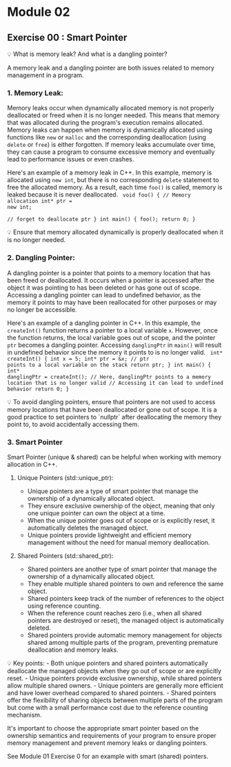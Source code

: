 # Module 02
## Exercise 00 : Smart Pointer

💡 What is memory leak? And what is a dangling pointer?

A memory leak and a dangling pointer are both issues related to memory management in a program. 

### 1. Memory Leak:
Memory leaks occur when dynamically allocated memory is not properly deallocated or freed when it is no longer needed. 
This means that memory that was allocated during the program's execution remains allocated.
Memory leaks can happen when memory is dynamically allocated using functions like `new` or `malloc` and the corresponding deallocation (using `delete` or `free`) is either forgotten. 
If memory leaks accumulate over time, they can cause a program to consume excessive memory and eventually lead to performance issues or even crashes.

Here's an example of a memory leak in C++. 
In this example, memory is allocated using `new int`, but there is no corresponding `delete` statement to free the allocated memory. 
As a result, each time `foo()` is called, memory is leaked because it is never deallocated.
    <code>
    void foo() {
        // Memory allocation
        int* ptr = new int;  
        // forget to deallocate ptr
    }
    int main() {
        foo();
        return 0;
    }
    </code>
<aside> 💡 Ensure that memory allocated dynamically is properly deallocated when it is no longer needed. </aside>

### 2. Dangling Pointer:
A dangling pointer is a pointer that points to a memory location that has been freed or deallocated. 
It occurs when a pointer is accessed after the object it was pointing to has been deleted or has gone out of scope.
Accessing a dangling pointer can lead to undefined behavior, as the memory it points to may have been reallocated for other purposes or may no longer be accessible.

Here's an example of a dangling pointer in C++. 
In this example, the `createInt()` function returns a pointer to a local variable `x`. 
However, once the function returns, the local variable goes out of scope, and the pointer `ptr` becomes a dangling pointer. 
Accessing `danglingPtr` in `main()` will result in undefined behavior since the memory it points to is no longer valid.
    <code>
        int* createInt() {
            int x = 5;
            int* ptr = &x;  // ptr points to a local variable on the stack
            return ptr;
        }
        int main() {
            int* danglingPtr = createInt();
            // Here, danglingPtr points to a memory location that is no longer valid
            // Accessing it can lead to undefined behavior
            return 0;
        }
    </code>

<aside> 💡 To avoid dangling pointers, ensure that pointers are not used to access memory locations that have been deallocated or gone out of scope. It is a good practice to set pointers to `nullptr` after deallocating the memory they point to, to avoid accidentally accessing them. </aside>

### 3. Smart Pointer

Smart Pointer (unique & shared) can be helpful when working with memory allocation in C++.

1. Unique Pointers (std::unique_ptr):
   - Unique pointers are a type of smart pointer that manage the ownership of a dynamically allocated object.
   - They ensure exclusive ownership of the object, meaning that only one unique pointer can own the object at a time.
   - When the unique pointer goes out of scope or is explicitly reset, it automatically deletes the managed object.
   - Unique pointers provide lightweight and efficient memory management without the need for manual memory deallocation.

2. Shared Pointers (std::shared_ptr):
   - Shared pointers are another type of smart pointer that manage the ownership of a dynamically allocated object.
   - They enable multiple shared pointers to own and reference the same object.
   - Shared pointers keep track of the number of references to the object using reference counting.
   - When the reference count reaches zero (i.e., when all shared pointers are destroyed or reset), the managed object is automatically deleted.
   - Shared pointers provide automatic memory management for objects shared among multiple parts of the program, preventing premature deallocation and memory leaks.

<aside> 💡 
Key points:
- Both unique pointers and shared pointers automatically deallocate the managed objects when they go out of scope or are explicitly reset.
- Unique pointers provide exclusive ownership, while shared pointers allow multiple shared owners.
- Unique pointers are generally more efficient and have lower overhead compared to shared pointers.
- Shared pointers offer the flexibility of sharing objects between multiple parts of the program but come with a small performance cost due to the reference counting mechanism.</aside> 

It's important to choose the appropriate smart pointer based on the ownership semantics and requirements of your program to ensure proper memory management and prevent memory leaks or dangling pointers.

See Module 01 Exercise 0 for an example with smart (shared) pointers.
